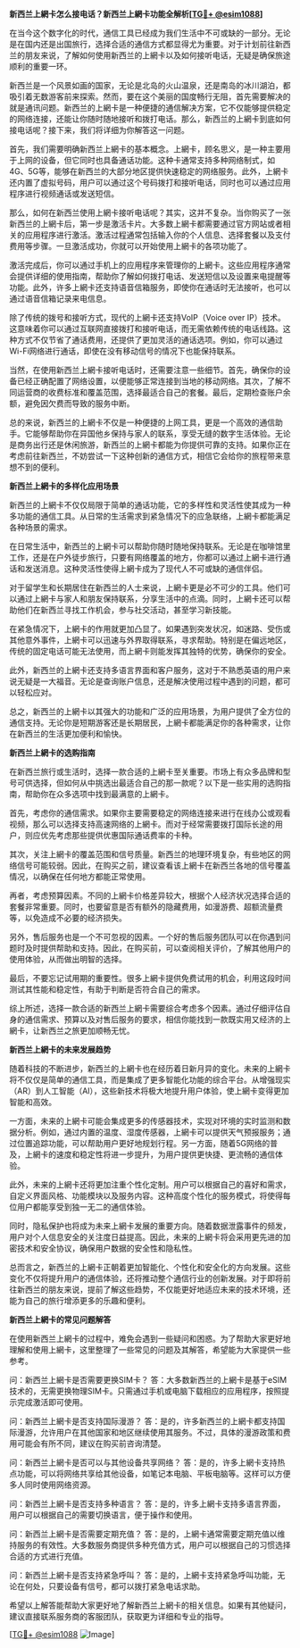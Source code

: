 **新西兰上網卡怎么接电话？新西兰上網卡功能全解析[[TG💪+ @esim1088](https://t.me/s/esim1088)]**

在当今这个数字化的时代，通信工具已经成为我们生活中不可或缺的一部分。无论是在国内还是出国旅行，选择合适的通信方式都显得尤为重要。对于计划前往新西兰的朋友来说，了解如何使用新西兰的上網卡以及如何接听电话，无疑是确保旅途顺利的重要一环。

新西兰是一个风景如画的国家，无论是北岛的火山温泉，还是南岛的冰川湖泊，都吸引着无数游客前来探索。然而，要在这个美丽的国度畅行无阻，首先需要解决的就是通讯问题。新西兰的上網卡是一种便捷的通信解决方案，它不仅能够提供稳定的网络连接，还能让你随时随地接听和拨打电话。那么，新西兰的上網卡到底如何接电话呢？接下来，我们将详细为你解答这一问题。

首先，我们需要明确新西兰上網卡的基本概念。上網卡，顾名思义，是一种主要用于上网的设备，但它同时也具备通话功能。这种卡通常支持多种网络制式，如4G、5G等，能够在新西兰的大部分地区提供快速稳定的网络服务。此外，上網卡还内置了虚拟号码，用户可以通过这个号码拨打和接听电话，同时也可以通过应用程序进行视频通话或发送短信。

那么，如何在新西兰使用上網卡接听电话呢？其实，这并不复杂。当你购买了一张新西兰的上網卡后，第一步是激活卡片。大多数上網卡都需要通过官方网站或者相关的应用程序进行激活。激活过程通常包括输入你的个人信息、选择套餐以及支付费用等步骤。一旦激活成功，你就可以开始使用上網卡的各项功能了。

激活完成后，你可以通过手机上的应用程序来管理你的上網卡。这些应用程序通常会提供详细的使用指南，帮助你了解如何拨打电话、发送短信以及设置来电提醒等功能。此外，许多上網卡还支持语音信箱服务，即使你在通话时无法接听，也可以通过语音信箱记录来电信息。

除了传统的拨号和接听方式，现代的上網卡还支持VoIP（Voice over IP）技术。这意味着你可以通过互联网直接拨打和接听电话，而无需依赖传统的电话线路。这种方式不仅节省了通话费用，还提供了更加灵活的通话选项。例如，你可以通过Wi-Fi网络进行通话，即使在没有移动信号的情况下也能保持联系。

当然，在使用新西兰上網卡接听电话时，还需要注意一些细节。首先，确保你的设备已经正确配置了网络设置，以便能够正常连接到当地的移动网络。其次，了解不同运营商的收费标准和覆盖范围，选择最适合自己的套餐。最后，定期检查账户余额，避免因欠费而导致的服务中断。

总的来说，新西兰的上網卡不仅是一种便捷的上网工具，更是一个高效的通信助手。它能够帮助你在异国他乡保持与家人的联系，享受无缝的数字生活体验。无论是商务出行还是休闲旅游，新西兰的上網卡都能为你提供可靠的支持。如果你正在考虑前往新西兰，不妨尝试一下这种创新的通信方式，相信它会给你的旅程带来意想不到的便利。

**新西兰上網卡的多样化应用场景**

新西兰的上網卡不仅仅局限于简单的通话功能，它的多样性和灵活性使其成为一种多功能的通信工具。从日常的生活需求到紧急情况下的应急联络，上網卡都能满足各种场景的需求。

在日常生活中，新西兰的上網卡可以帮助你随时随地保持联系。无论是在咖啡馆里工作，还是在户外徒步旅行，只要有网络覆盖的地方，你都可以通过上網卡进行通话和发送消息。这种灵活性使得上網卡成为了现代人不可或缺的通信伴侣。

对于留学生和长期居住在新西兰的人士来说，上網卡更是必不可少的工具。他们可以通过上網卡与家人和朋友保持联系，分享生活中的点滴。同时，上網卡还可以帮助他们在新西兰寻找工作机会，参与社交活动，甚至学习新技能。

在紧急情况下，上網卡的作用就更加凸显了。如果遇到突发状况，如迷路、受伤或其他意外事件，上網卡可以迅速与外界取得联系，寻求帮助。特别是在偏远地区，传统的固定电话可能无法使用，而上網卡则能发挥其独特的优势，确保你的安全。

此外，新西兰的上網卡还支持多语言界面和客户服务，这对于不熟悉英语的用户来说无疑是一大福音。无论是查询账户信息，还是解决使用过程中遇到的问题，都可以轻松应对。

总之，新西兰的上網卡以其强大的功能和广泛的应用场景，为用户提供了全方位的通信支持。无论你是短期游客还是长期居民，上網卡都能满足你的各种需求，让你在新西兰的生活更加便利和愉快。

**新西兰上網卡的选购指南**

在新西兰旅行或生活时，选择一款合适的上網卡至关重要。市场上有众多品牌和型号可供选择，但如何从中挑选出最适合自己的那一款呢？以下是一些实用的选购指南，帮助你在众多选项中找到最满意的上網卡。

首先，考虑你的通信需求。如果你主要需要稳定的网络连接来进行在线办公或观看视频，那么可以选择支持高速网络的上網卡。而对于经常需要拨打国际长途的用户，则应优先考虑那些提供优惠国际通话费率的卡种。

其次，关注上網卡的覆盖范围和信号质量。新西兰的地理环境复杂，有些地区的网络信号可能较弱。因此，在购买之前，建议查看该上網卡在新西兰各地的信号覆盖情况，以确保在任何地方都能正常使用。

再者，考虑预算因素。不同的上網卡价格差异较大，根据个人经济状况选择合适的套餐非常重要。同时，也要留意是否有额外的隐藏费用，如漫游费、超额流量费等，以免造成不必要的经济损失。

另外，售后服务也是一个不可忽视的因素。一个好的售后服务团队可以在你遇到问题时及时提供帮助和支持。因此，在购买前，可以查阅相关评价，了解其他用户的使用体验，从而做出明智的选择。

最后，不要忘记试用期的重要性。很多上網卡提供免费试用的机会，利用这段时间测试其性能和稳定性，有助于判断是否符合自己的需求。

综上所述，选择一款合适的新西兰上網卡需要综合考虑多个因素。通过仔细评估自身的通信需求、预算以及对售后服务的要求，相信你能找到一款既实用又经济的上網卡，让新西兰之旅更加顺畅无忧。

**新西兰上網卡的未来发展趋势**

随着科技的不断进步，新西兰的上網卡也在经历着日新月异的变化。未来的上網卡将不仅仅是简单的通信工具，而是集成了更多智能化功能的综合平台。从增强现实（AR）到人工智能（AI），这些新技术将极大地提升用户体验，使上網卡变得更加智能和高效。

一方面，未来的上網卡可能会集成更多的传感器技术，实现对环境的实时监测和数据分析。例如，通过内置的温度、湿度传感器，上網卡可以提供天气预报服务；通过位置追踪功能，可以帮助用户更好地规划行程。另一方面，随着5G网络的普及，上網卡的速度和稳定性将进一步提升，为用户提供更快捷、更流畅的通信体验。

此外，未来的上網卡还将更加注重个性化定制。用户可以根据自己的喜好和需求，自定义界面风格、功能模块以及服务内容。这种高度个性化的服务模式，将使得每位用户都能享受到独一无二的通信体验。

同时，隐私保护也将成为未来上網卡发展的重要方向。随着数据泄露事件的频发，用户对个人信息安全的关注度日益提高。因此，未来的上網卡将会采用更先进的加密技术和安全协议，确保用户数据的安全性和隐私性。

总而言之，新西兰的上網卡正朝着更加智能化、个性化和安全化的方向发展。这些变化不仅将提升用户的通信体验，还将推动整个通信行业的创新发展。对于即将前往新西兰的朋友来说，提前了解这些趋势，不仅能更好地适应未来的技术环境，还能为自己的旅行增添更多的乐趣和便利。

**新西兰上網卡的常见问题解答**

在使用新西兰上網卡的过程中，难免会遇到一些疑问和困惑。为了帮助大家更好地理解和使用上網卡，这里整理了一些常见的问题及其解答，希望能为大家提供一些参考。

问：新西兰上網卡是否需要更换SIM卡？
答：大多数新西兰的上網卡是基于eSIM技术的，无需更换物理SIM卡。只需通过手机或电脑下载相应的应用程序，按照提示完成激活即可使用。

问：新西兰上網卡是否支持国际漫游？
答：是的，许多新西兰的上網卡都支持国际漫游，允许用户在其他国家和地区继续使用其服务。不过，具体的漫游政策和费用可能会有所不同，建议在购买前咨询清楚。

问：新西兰上網卡是否可以与其他设备共享网络？
答：是的，许多上網卡支持热点功能，可以将网络共享给其他设备，如笔记本电脑、平板电脑等。这样可以方便多人同时使用网络资源。

问：新西兰上網卡是否支持多种语言？
答：是的，许多上網卡支持多语言界面，用户可以根据自己的需要切换语言，便于操作和使用。

问：新西兰上網卡是否需要定期充值？
答：是的，上網卡通常需要定期充值以维持服务的有效性。大多数服务商提供多种充值方式，用户可以根据自己的习惯选择合适的方式进行充值。

问：新西兰上網卡是否支持紧急呼叫？
答：是的，上網卡支持紧急呼叫功能，无论在何处，只要设备有信号，都可以拨打紧急电话求助。

希望以上解答能帮助大家更好地了解新西兰上網卡的相关信息。如果有其他疑问，建议直接联系服务商的客服团队，获取更为详细和专业的指导。

[[TG💪+ @esim1088](https://t.me/s/esim1088) ![Image](https://i.postimg.cc/4NQfJmqS/Snipaste-2025-05-13-00-14-12.png)]